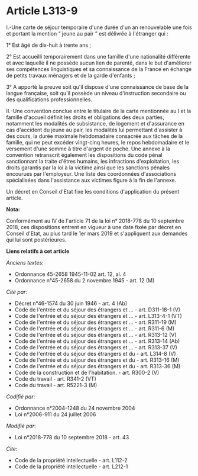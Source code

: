 # Article L313-9

I.-Une carte de séjour temporaire d'une durée d'un an renouvelable une fois et portant la mention “ jeune au pair ” est
délivrée à l'étranger qui :

1° Est âgé de dix-huit à trente ans ;

2° Est accueilli temporairement dans une famille d'une nationalité différente et avec laquelle il ne possède aucun lien de
parenté, dans le but d'améliorer ses compétences linguistiques et sa connaissance de la France en échange de petits travaux
ménagers et de la garde d'enfants ;

3° A apporté la preuve soit qu'il dispose d'une connaissance de base de la langue française, soit qu'il possède un niveau
d'instruction secondaire ou des qualifications professionnelles.

II.-Une convention conclue entre le titulaire de la carte mentionnée au I et la famille d'accueil définit les droits et
obligations des deux parties, notamment les modalités de subsistance, de logement et d'assurance en cas d'accident du jeune
au pair, les modalités lui permettant d'assister à des cours, la durée maximale hebdomadaire consacrée aux tâches de la
famille, qui ne peut excéder vingt-cinq heures, le repos hebdomadaire et le versement d'une somme à titre d'argent de poche.
Une annexe à la convention retranscrit également les dispositions du code pénal sanctionnant la traite d'êtres humains, les
infractions d'exploitation, les droits garantis par la loi à la victime ainsi que les sanctions pénales encourues par
l'employeur. Une liste des coordonnées d'associations spécialisées dans l'assistance aux victimes figure à la fin de
l'annexe.

Un décret en Conseil d'Etat fixe les conditions d'application du présent article.

**Nota:**

Conformément au IV de l'article 71 de la loi n° 2018-778 du 10 septembre 2018, ces dispositions entrent en vigueur à une date
fixée par décret en Conseil d'Etat, au plus tard le 1er mars 2019 et s'appliquent aux demandes qui lui sont postérieures.

**Liens relatifs à cet article**

_Anciens textes_:

  - Ordonnance 45-2658 1945-11-02 art. 12, al. 4
  - Ordonnance n°45-2658 du 2 novembre 1945 - art. 12 (M)

_Cité par_:

  - Décret n°46-1574 du 30 juin 1946 - art. 4 (Ab)
  - Code de l'entrée et du séjour des étrangers et ... - art. D311-18-1 (V)
  - Code de l'entrée et du séjour des étrangers et ... - art. L313-4-1 (VT)
  - Code de l'entrée et du séjour des étrangers et ... - art. R311-19 (M)
  - Code de l'entrée et du séjour des étrangers et ... - art. R311-6 (M)
  - Code de l'entrée et du séjour des étrangers et ... - art. R313-12 (V)
  - Code de l'entrée et du séjour des étrangers et ... - art. R313-14 (Ab)
  - Code de l'entrée et du séjour des étrangers et ... - art. R313-37 (V)
  - Code de l'entrée et du séjour des étrangers et du  - art. L314-8 (V)
  - Code de l'entrée et du séjour des étrangers et du  - art. R313-16 (M)
  - Code de l'entrée et du séjour des étrangers et du  - art. R313-36 (M)
  - Code de la construction et de l'habitation. - art. R300-2 (V)
  - Code du travail - art. R341-2 (VT)
  - Code du travail - art. R5221-3 (M)

_Codifié par_:

  - Ordonnance n°2004-1248 du 24 novembre 2004
  - Loi n°2006-911 du 24 juillet 2006

_Modifié par_:

  - Loi n°2018-778 du 10 septembre 2018 - art. 43

_Cite_:

  - Code de la propriété intellectuelle - art. L112-2
  - Code de la propriété intellectuelle - art. L212-1
